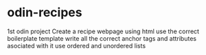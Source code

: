 # odin-recipes
1st odin project 
Create a recipe webpage using html
use the correct boilerplate template
write all the correct anchor tags and attributes asociated with it
use ordered and unordered lists 